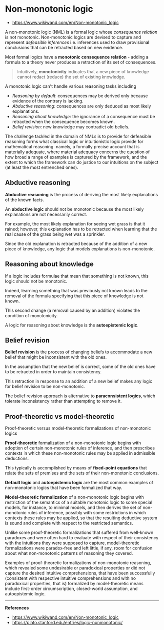 # Non-monotonic logic

- https://www.wikiwand.com/en/Non-monotonic_logic

A non-monotonic logic (NML) is a formal logic whose *consequence relation* is not monotonic. Non-monotonic logics are devised to capture and represent *defeasible inferences* i.e. inferences used to draw provisional conclusions that can be retracted based on new evidence.

Most formal logics have a **monotonic consequence relation** - adding a formula to a theory never produces a retraction of its set of consequences.

> Intuitively, **monotonicity** indicates that a new piece of knowledge cannot redact (reduce) the set of existing knowledge.

A monotonic logic can't handle various reasoning tasks including
- *Reasoning by default*: consequences may be derived only because evidence of the contrary is lacking.
- *Abductive reasoning*: consequences are only deduced as most likely explanations.
- *Reasoning about knowledge*: the ignorance of a consequence must be retracted when the consequence becomes known.
- *Belief revision*: new knowledge may contradict old beliefs.

The challenge tackled in the domain of NMLs is to provide for defeasible reasoning forms what classical logic or intuitionistic logic provide for mathematical reasoning: namely, a formally precise account that is materially adequate, where material adequacy concerns the question of how broad a range of examples is captured by the framework, and the extent to which the framework can do justice to our intuitions on the subject (at least the most entrenched ones).



## Abductive reasoning
**Abductive reasoning** is the process of deriving the most likely explanations of the known facts.

An **abductive logic** should not be monotonic because the most likely explanations are not necessarily correct.

For example, the most likely explanation for seeing wet grass is that it rained; however, this explanation has to be retracted when learning that the real cause of the grass being wet was a sprinkler.

Since the old explanation is retracted because of the addition of a new piece of knowledge, any logic that models explanations is non-monotonic.


## Reasoning about knowledge
If a logic includes formulae that mean that something is not known, this logic should not be monotonic.

Indeed, learning something that was previously not known leads to the removal of the formula specifying that this piece of knowledge is not known.

This second change (a removal caused by an addition) violates the condition of monotonicity.

A logic for reasoning about knowledge is the **autoepistemic logic**.


## Belief revision
**Belief revision** is the process of changing beliefs to accommodate a new belief that might be inconsistent with the old ones.

In the assumption that the new belief is correct, some of the old ones have to be retracted in order to maintain consistency.

This retraction in response to an addition of a new belief makes any logic for belief revision to be non-monotonic.

The belief revision approach is alternative to **paraconsistent logics**, which tolerate inconsistency rather than attempting to remove it.


## Proof-theoretic vs model-theoretic

Proof-theoretic versus model-theoretic formalizations of non-monotonic logics

**Proof-theoretic** formalization of a non-monotonic logic begins with adoption of certain non-monotonic rules of inference, and then prescribes contexts in which these non-monotonic rules may be applied in admissible deductions.

This typically is accomplished by means of **fixed-point equations** that relate the sets of premises and the sets of their non-monotonic conclusions.

**Default logic** and **autoepistemic logic** are the most common examples of non-monotonic logics that have been formalized that way.


**Model-theoretic formalization** of a non-monotonic logic begins with restriction of the semantics of a suitable monotonic logic to some special models, for instance, to minimal models, and then derives the set of non-monotonic rules of inference, possibly with some restrictions in which contexts these rules may be applied, so that the resulting deductive system is sound and complete with respect to the restricted semantics.

Unlike some proof-theoretic formalizations that suffered from well-known paradoxes and were often hard to evaluate with respect of their consistency with the intuitions they were supposed to capture, model-theoretic formalizations were paradox-free and left little, if any, room for confusion about what non-monotonic patterns of reasoning they covered.

Examples of proof-theoretic formalizations of non-monotonic reasoning, which revealed some undesirable or paradoxical properties or did not capture the desired intuitive comprehensions, that have been successfully (consistent with respective intuitive comprehensions and with no paradoxical properties, that is) formalized by model-theoretic means include first-order circumscription, closed-world assumption, and autoepistemic logic.



---

**References**   
- https://www.wikiwand.com/en/Non-monotonic_logic
- https://plato.stanford.edu/entries/logic-nonmonotonic/
